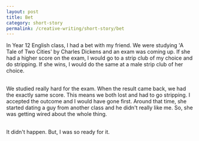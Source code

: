 ```yaml
---
layout: post
title: Bet
category: short-story
permalink: /creative-writing/short-story/bet
---
```


In Year 12 English class, I had a bet with my friend. We were studying 'A Tale of Two Cities' by Charles Dickens and an exam was coming up. If she had a higher score on the exam, I would go to a strip club of my choice and do stripping. If she wins, I would do the same at a male strip club of her choice.
<br /><br />

We studied really hard for the exam. When the result came back, we had the exactly same score. This means we both lost and had to go stripping. I accepted the outcome and I would have gone first. Around that time, she started dating a guy from another class and he didn't really like me. So, she was getting wired about the whole thing.
<br /><br />

It didn't happen. But, I was so ready for it.
<br /><br />

